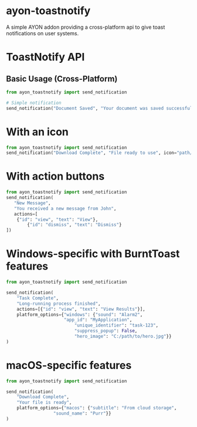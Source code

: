 # ayon-toastnotify

A simple AYON addon providing a cross-platform api to give toast notifications on user systems.


# ToastNotify API

## Basic Usage (Cross-Platform)

```python
from ayon_toastnotify import send_notification

# Simple notification
send_notification("Document Saved", "Your document was saved successfully")

```

# With an icon

```python
from ayon_toastnotify import send_notification
send_notification("Download Complete", "File ready to use", icon="path/to/icon.png")
```

# With action buttons

```python
from ayon_toastnotify import send_notification
send_notification( 
   "New Message",
   "You received a new message from John",
   actions=[
	{"id": "view", "text": "View"},
        {"id": "dismiss", "text": "Dismiss"}  
])
```

# Windows-specific with BurntToast features

```python
from ayon_toastnotify import send_notification

send_notification(
	"Task Complete",
   	"Long-running process finished",
	actions=[{"id": "view", "text": "View Results"}],
   	platform_options={"windows": {"sound": "Alarm2",
				      "app_id": "MyApplication",
			              "unique_identifier": "task-123",
			              "suppress_popup": False,
			              "hero_image": "C:/path/to/hero.jpg"}}
)
```


# macOS-specific features

```python
from ayon_toastnotify import send_notification

send_notification(
    "Download Complete",
    "Your file is ready",
    platform_options={"macos": {"subtitle": "From cloud storage",
	              "sound_name": "Purr"}}
)
```
